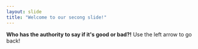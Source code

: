 ```yaml
---
layout: slide
title: "Welcome to our secong slide!"
---
```

**Who has the authority to say if it's good or bad?!**
Use the left arrow to go back!
